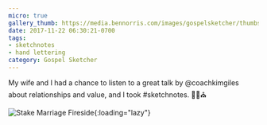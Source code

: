 ```yaml
---
micro: true
gallery_thumb: https://media.bennorris.com/images/gospelsketcher/thumbs/nov-17-stake-fireside.jpg
date: 2017-11-22 06:30:21-0700
tags:
- sketchnotes
- hand lettering
category: Gospel Sketcher
---
```


My wife and I had a chance to listen to a great talk by @coachkimgiles about relationships and value, and I took #sketchnotes. ✍🏼⛪️

![Stake Marriage Fireside](https://media.bennorris.com/images/gospelsketcher/general/nov-17-stake-fireside.jpg){:loading="lazy"}